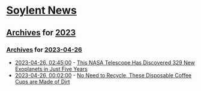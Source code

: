 # [Soylent News](../../../README.md)

## [Archives](../../index.md) for [2023](../index.md)

### [Archives](../../index.md) for [2023-04-26](index.md)

* [2023-04-26, 02:45:00](https://soylentnews.org/article.pl?sid=23/04/25/0158205&from=rss) - [This NASA Telescope Has Discovered 329 New Exoplanets in Just Five Years](https://soylentnews.org/article.pl?sid=23/04/25/0158205&from=rss)
* [2023-04-26, 00:02:00](https://soylentnews.org/article.pl?sid=23/04/25/0146254&from=rss) - [No Need to Recycle, These Disposable Coffee Cups are Made of Dirt](https://soylentnews.org/article.pl?sid=23/04/25/0146254&from=rss)
